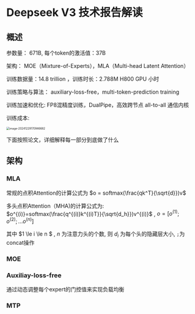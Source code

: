 # Deepseek V3 技术报告解读

## 概述

参数量：  671B,  每个token的激活值：37B

架构： MOE（Mixture-of-Experts），MLA（Multi-head Latent Attention）

训练数据量：14.8 trillion ，训练时长：2.788M H800 GPU 小时

训练策略与算法： auxiliary-loss-free，multi-token-prediction training

训练加速和优化: FP8混精度训练，DualPipe，高效跨节点 all-to-all 通信内核

训练成本:

<img src="/home/psz/workspace/AI/My-project/dl-notes/notes/assets/image-20241229170946682.png" alt="image-20241229170946682" style="zoom:50%;" />

下面按照论文，详细解释每一部分到底做了什么

## 架构

### MLA

常规的点积Attention的计算公式为 $o = softmax(\frac{qk^T}{\sqrt{d}})v$​

多头点积Attention（MHA)的计算公式为: $o^{(i)}=softmax(\frac{q^{(i)}k^{(i)T}}{\sqrt{d_h}})v^{(i)}$ , $o = [ o^{(1)};o^{(2)};...o^{(n)}]$

其中 $1 \le i \le n $ , $n$ 为注意力头的个数, 则 $d_i$ 为每个头的隐藏层大小, `;`为concat操作

### MOE



### Auxiliay-loss-free

通过动态调整每个expert的门控值来实现负载均衡



### MTP 



